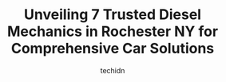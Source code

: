 ---
layout: ampstory
image: https://images.unsplash.com/photo-1551557479-80682eb12a86?ixlib=rb-4.0.3&ixid=MnwxMjA3fDB8MHxwaG90by1wYWdlfHx8fGVufDB8fHx8&auto=format&fit=crop&w=640&h=853&q=80
author: techidn
featured: false
description: When it comes to maintaining and repairing your vehicle in Rochester NY, USA, you deserve nothing but the best. Thats why the 7 best Diesel Mechanic in the area are here to offer their expe
title: Unveiling 7 Trusted Diesel Mechanics in Rochester NY for Comprehensive Car Solutions
cover:
   title: Unveiling 7 Trusted Diesel Mechanics in Rochester NY for Comprehensive Car Solutions
   subtitle: Rickpate
   background: https://images.unsplash.com/photo-1551557479-80682eb12a86?ixlib=rb-4.0.3&ixid=MnwxMjA3fDB8MHxwaG90by1wYWdlfHx8fGVufDB8fHx8&auto=format&fit=crop&w=640&h=853&q=80

pages: 
 - layout: thirds
   top: <h1>#1 Penn Power Group</h1>
   bottom: "<p>People still go here? I would highly suggest to stay away from these guys! old management is missed, those guys really took care of everyone….New management is terrible</p>"
   background: https://www.knot35.com/toplist/wp-content/uploads/2023/06/best-diesel-mechanic-1-in-rochester-ny-1685839632.jpeg
   backgroundblur: true
 - layout: thirds
   top: <h1>#2 AGR (All German Repair) Automotive LLC Tire And Auto Repair</h1>
   bottom: "<p>1485 Mt Read Blvd Suite D, Rochester, NY 14606, United States</p>"
   background: https://www.knot35.com/toplist/wp-content/uploads/2023/06/best-diesel-mechanic-2-in-rochester-ny-1685839633.jpeg
   cta:
      link: https://www.knot35.com/toplist/unveiling-7-trusted-diesel-mechanics-in-rochester-ny-for-comprehensive-car-solutions/
      text: Unveiling 7 Trusted Diesel Mechanics in Rochester NY for Comprehensive Car Solutions
 - layout: thirds
   top: <h1>#3 Moriarty Diesel</h1>
   bottom: "<p>1005 Mt Read Blvd, Rochester, NY 14606, United States</p>"
   background: https://www.knot35.com/toplist/wp-content/uploads/2023/06/best-diesel-mechanic-3-in-rochester-ny-1685839633.jpeg
   cta:
      link: https://www.knot35.com/toplist/unveiling-7-trusted-diesel-mechanics-in-rochester-ny-for-comprehensive-car-solutions/
      text: Unveiling 7 Trusted Diesel Mechanics in Rochester NY for Comprehensive Car Solutions
 - layout: thirds
   top: <h1>#4 American Fleet Maintenance</h1>
   bottom: "<p>275 International Blvd, Rochester, NY 14624, United States</p>"
   background: https://images.unsplash.com/photo-1510906594845-bc082582c8cc?ixlib=rb-4.0.3&ixid=MnwxMjA3fDB8MHxwaG90by1wYWdlfHx8fGVufDB8fHx8&auto=format&fit=crop&w=640&h=853&q=80
   cta:
      link: https://www.knot35.com/toplist/unveiling-7-trusted-diesel-mechanics-in-rochester-ny-for-comprehensive-car-solutions/
      text: Unveiling 7 Trusted Diesel Mechanics in Rochester NY for Comprehensive Car Solutions
 - layout: thirds
   top: <h1>#5 Diesel Haus</h1>
   bottom: "<p>80 Saginaw Dr, Rochester, NY 14623, United States</p>"
   background: https://images.unsplash.com/photo-1524169358666-79f22534bc6e?ixlib=rb-4.0.3&ixid=MnwxMjA3fDB8MHxwaG90by1wYWdlfHx8fGVufDB8fHx8&auto=format&fit=crop&w=640&h=853&q=80
   cta:
      link: https://www.knot35.com/toplist/unveiling-7-trusted-diesel-mechanics-in-rochester-ny-for-comprehensive-car-solutions/
      text: Unveiling 7 Trusted Diesel Mechanics in Rochester NY for Comprehensive Car Solutions
 - layout: thirds
   top: <h1>#6 Diesel Barn Auto & Heavy Truck Repair</h1>
   bottom: "<p>1436 Scottsville Rd, Rochester, NY 14624, United States</p>"
   background: https://images.unsplash.com/photo-1527067829737-402993088e6b?ixlib=rb-4.0.3&ixid=MnwxMjA3fDB8MHxwaG90by1wYWdlfHx8fGVufDB8fHx8&auto=format&fit=crop&w=640&h=853&q=80
   cta:
      link: https://www.knot35.com/toplist/unveiling-7-trusted-diesel-mechanics-in-rochester-ny-for-comprehensive-car-solutions/
      text: Unveiling 7 Trusted Diesel Mechanics in Rochester NY for Comprehensive Car Solutions
 - layout: thirds
   top: <h1>#7 Boss Diesel Service</h1>
   bottom: "<p>238 McKee Rd, Rochester, NY 14611, United States</p>"
   background: https://images.unsplash.com/photo-1567095761054-7a02e69e5c43?ixlib=rb-4.0.3&ixid=MnwxMjA3fDB8MHxwaG90by1wYWdlfHx8fGVufDB8fHx8&auto=format&fit=crop&w=640&h=853&q=80
   cta:
      link: https://www.knot35.com/toplist/unveiling-7-trusted-diesel-mechanics-in-rochester-ny-for-comprehensive-car-solutions/
      text: Unveiling 7 Trusted Diesel Mechanics in Rochester NY for Comprehensive Car Solutions
 - layout: thirds
   middle: Continue reading...
   background: https://images.unsplash.com/photo-1567360425618-1594206637d2?ixlib=rb-4.0.3&ixid=MnwxMjA3fDB8MHxwaG90by1wYWdlfHx8fGVufDB8fHx8&auto=format&fit=crop&w=640&h=853&q=80
   cta:
      link: https://www.knot35.com/toplist/unveiling-7-trusted-diesel-mechanics-in-rochester-ny-for-comprehensive-car-solutions/
      text: Unveiling 7 Trusted Diesel Mechanics in Rochester NY for Comprehensive Car Solutions
      
---